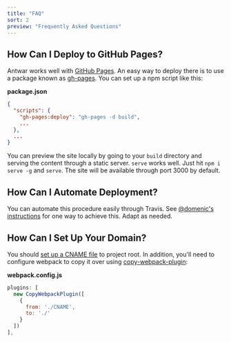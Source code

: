```yaml
---
title: "FAQ"
sort: 2
preview: "Frequently Asked Questions"
---
```


## How Can I Deploy to GitHub Pages?

Antwar works well with [GitHub Pages](https://pages.github.com/). An easy way to deploy there is to use a package known as [gh-pages](https://www.npmjs.com/package/gh-pages). You can set up a npm script like this:

**package.json**

```json
{
  "scripts": {
    "gh-pages:deploy": "gh-pages -d build",
    ...
  },
  ...
}
```

You can preview the site locally by going to your `build` directory and serving the content through a static server. `serve` works well. Just hit `npm i serve -g` and `serve`. The site will be available through port 3000 by default.

## How Can I Automate Deployment?

You can automate this procedure easily through Travis. See [@domenic's instructions](https://gist.github.com/domenic/ec8b0fc8ab45f39403dd) for one way to achieve this. Adapt as needed.

## How Can I Set Up Your Domain?

You should [set up a CNAME file](https://help.github.com/articles/setting-up-a-custom-domain-with-github-pages/) to project root. In addition, you'll need to configure webpack to copy it over using [copy-webpack-plugin](https://www.npmjs.com/package/copy-webpack-plugin):

**webpack.config.js**

```javascript
plugins: [
  new CopyWebpackPlugin([
    {
      from: './CNAME',
      to: './'
    }
  ])
],
```
